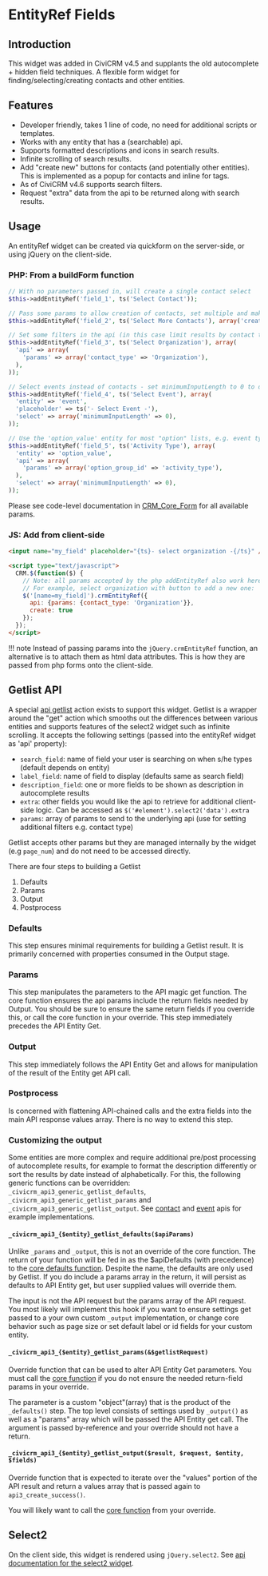# EntityRef Fields

## Introduction

This widget was added in CiviCRM v4.5 and supplants the old autocomplete + hidden field techniques. A flexible form widget for finding/selecting/creating contacts and other entities.

## Features

- Developer friendly, takes 1 line of code, no need for additional scripts or templates.
- Works with any entity that has a (searchable) api.
- Supports formatted descriptions and icons in search results.
- Infinite scrolling of search results.
- Add "create new" buttons for contacts (and potentially other entities). This is implemented as a popup for contacts and inline for tags.
- As of CiviCRM v4.6 supports search filters.
- Request "extra" data from the api to be returned along with search results.

## Usage

An entityRef widget can be created via quickform on the server-side, or
using jQuery on the client-side.


### PHP: From a buildForm function

```php
// With no parameters passed in, will create a single contact select
$this->addEntityRef('field_1', ts('Select Contact'));

// Pass some params to allow creation of contacts, set multiple and make the field required
$this->addEntityRef('field_2', ts('Select More Contacts'), array('create' => TRUE, 'multiple' => TRUE), TRUE);

// Set some filters in the api (in this case limit results by contact type)
$this->addEntityRef('field_3', ts('Select Organization'), array(
  'api' => array(
    'params' => array('contact_type' => 'Organization'),
  ),
));

// Select events instead of contacts - set minimumInputLength to 0 to display results immediately without waiting for search input
$this->addEntityRef('field_4', ts('Select Event'), array(
  'entity' => 'event',
  'placeholder' => ts('- Select Event -'),
  'select' => array('minimumInputLength' => 0),
));

// Use the 'option_value' entity for most "option" lists, e.g. event types, activity types, gender, individual_prefix, custom field options, etc.
$this->addEntityRef('field_5', ts('Activity Type'), array(
  'entity' => 'option_value',
  'api' => array(
    'params' => array('option_group_id' => 'activity_type'),
  ),
  'select' => array('minimumInputLength' => 0),
));
```

Please see code-level documentation in [CRM_Core_Form](https://github.com/civicrm/civicrm-core/blob/master/CRM/Core/Form.php#L1813) for all available params.

### JS: Add from client-side

```html
<input name="my_field" placeholder="{ts}- select organization -{/ts}" />

<script type="text/javascript">
  CRM.$(function($) {
    // Note: all params accepted by the php addEntityRef also work here
    // For example, select organization with button to add a new one:
    $('[name=my_field]').crmEntityRef({
      api: {params: {contact_type: 'Organization'}},
      create: true
    });
  });
</script>
```

!!! note
    Instead of passing params into the `jQuery.crmEntityRef` function, an alternative is to attach them as html data attributes. This is how they are passed from php forms onto the client-side.

## Getlist API

A special [api getlist](https://github.com/civicrm/civicrm-core/blob/master/api/v3/Generic/Getlist.php) action exists to support this widget. Getlist is a wrapper around the "get" action which smooths out the differences between various entities and supports features of the select2 widget such as infinite scrolling. It accepts the following settings (passed into the entityRef widget as 'api' property):

- `search_field`: name of field your user is searching on when s/he types (default depends on entity)
- `label_field`: name of field to display (defaults same as search field)
- `description_field`: one or more fields to be shown as description in autocomplete results
- `extra`: other fields you would like the api to retrieve for additional client-side logic. Can be accessed as `$('#element').select2('data').extra`
- `params`: array of params to send to the underlying api (use for setting additional filters e.g. contact type)

Getlist accepts other params but they are managed internally by the widget (e.g `page_num`) and do not need to be accessed directly.

There are four steps to building a Getlist

1.  Defaults
2.  Params
3.  Output
4.  Postprocess

### Defaults

This step ensures minimal requirements for building a Getlist result. It is primarily concerned with properties consumed in the Output stage.

### Params

This step manipulates the parameters to the API magic get function.  The core function ensures the api params include the return fields needed by Output. You should be sure to ensure the same return fields if you override this, or call the core function in your override. This step immediately precedes the API Entity Get.

### Output

This step immediately follows the API Entity Get and allows for manipulation of the result of the Entity get API call.

### Postprocess

Is concerned with flattening API-chained calls and the extra fields into the main API response values array. There is no way to extend this step.

### Customizing the output

Some entities are more complex and require additional pre/post processing of autocomplete results, for example to format the description differently or sort the results by date instead of alphabetically. For this, the following generic functions can be overridden: `_civicrm_api3_generic_getlist_defaults`, `_civicrm_api3_generic_getlist_params` and `_civicrm_api3_generic_getlist_output`. See [contact](https://github.com/civicrm/civicrm-core/blob/4.7.14/api/v3/Contact.php#L1248) and [event](https://github.com/civicrm/civicrm-core/blob/4.7.14/api/v3/Event.php#L237) apis for example implementations.

#### `_civicrm_api3_{$entity}_getlist_defaults($apiParams)`

Unlike `_params` and `_output`, this is not an override of the core function. The return of your function will be fed in as the $apiDefaults (with precedence)  to the [core defaults function](https://github.com/civicrm/civicrm-core/blob/4.7.14/api/v3/Generic/Getlist.php#L33). Despite the name, the defaults are only used by Getlist. If you do include a params array in the return, it will persist as defaults to API Entity get, but user supplied values will override them.

The input is not the API request but the params array of the API request. You most likely will implement this hook if you want to ensure settings get passed to a your own custom `_output` implementation, or change core behavior such as page size or set default label or id fields for your custom entity.

#### `_civicrm_api3_{$entity}_getlist_params(&$getlistRequest)`

Override function that can be used to alter API Entity Get parameters. You must call the [core function](https://github.com/civicrm/civicrm-core/blob/4.7.14/api/v3/Generic/Getlist.php#L143) if you do not ensure the needed return-field params in your override.

The parameter is a custom "object"(array) that is the product of the `_defaults()` step. The top level consists of settings used by `_output()` as well as a "params" array which will be passed the API Entity get call. The argument is passed by-reference and your override should not have a return.

#### `_civicrm_api3_{$entity}_getlist_output($result, $request, $entity, $fields)`

Override function that  is expected to iterate over the "values" portion of the API result  and return a values array that is passed again to `api3_create_success()`.

You will likely want to call the [core function](https://github.com/civicrm/civicrm-core/blob/4.7.14/api/v3/Generic/Getlist.php#L159) from your override.

## Select2

On the client side, this widget is rendered using `jQuery.select2`. See [api documentation for the select2 widget](http://ivaynberg.github.io/select2/).
